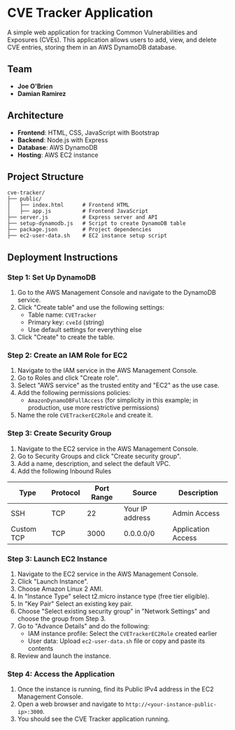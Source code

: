 
# CVE Tracker Application

A simple web application for tracking Common Vulnerabilities and Exposures (CVEs). This application allows users to add, view, and delete CVE entries, storing them in an AWS DynamoDB database.

## Team

- **Joe O'Brien**
- **Damian Ramirez**
## Architecture

- **Frontend**: HTML, CSS, JavaScript with Bootstrap
- **Backend**: Node.js with Express
- **Database**: AWS DynamoDB
- **Hosting**: AWS EC2 instance

## Project Structure

```
cve-tracker/
├── public/
│   ├── index.html      # Frontend HTML
│   ├── app.js          # Frontend JavaScript
├── server.js           # Express server and API
├── setup-dynamodb.js   # Script to create DynamoDB table
├── package.json        # Project dependencies
├── ec2-user-data.sh    # EC2 instance setup script
```

## Deployment Instructions

### Step 1: Set Up DynamoDB

1. Go to the AWS Management Console and navigate to the DynamoDB service.
2. Click "Create table" and use the following settings:
   - Table name: `CVETracker`
   - Primary key: `cveId` (string)
   - Use default settings for everything else
3. Click "Create" to create the table.

### Step 2: Create an IAM Role for EC2

1. Navigate to the IAM service in the AWS Management Console.
2. Go to Roles and click "Create role".
3. Select "AWS service" as the trusted entity and "EC2" as the use case.
4. Add the following permissions policies:
   - `AmazonDynamoDBFullAccess` (for simplicity in this example; in production, use more restrictive permissions)
5. Name the role `CVETrackerEC2Role` and create it.

### Step 3: Create Security Group

1. Navigate to the EC2 service in the AWS Management Console.
2. Go to Security Groups and click "Create security group".
3. Add a name, description, and select the default VPC.
4. Add the following Inbound Rules

| Type       | Protocol | Port Range | Source          | Description        |
| ---------- | -------- | ---------- | --------------- | ------------------ |
| SSH        | TCP      | 22         | Your IP address | Admin Access       |
| Custom TCP | TCP      | 3000       | 0.0.0.0/0       | Application Access |

### Step 3: Launch EC2 Instance

1. Navigate to the EC2 service in the AWS Management Console.
2. Click "Launch Instance".
3. Choose Amazon Linux 2 AMI.
4. In "Instance Type" select t2.micro instance type (free tier eligible).
5. In "Key Pair" Select an existing key pair.
6. Choose "Select existing security group" in "Network Settings" and choose the group from Step 3.
7. Go to "Advance Details" and do the following:
   - IAM instance profile: Select the `CVETrackerEC2Role` created earlier
   - User data: Upload `ec2-user-data.sh` file or copy and paste its contents
8. Review and launch the instance.

### Step 4: Access the Application

1. Once the instance is running, find its Public IPv4 address in the EC2 Management Console.
2. Open a web browser and navigate to `http://<your-instance-public-ip>:3000`.
3. You should see the CVE Tracker application running.
